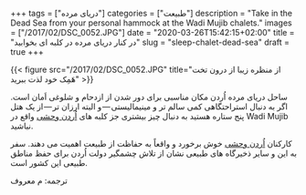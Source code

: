+++
tags = ["دریای مرده"]
categories = ["طبیعت"]
description = "Take in the Dead Sea from your personal hammock at the Wadi Mujib chalets."
images = ["/2017/02/DSC_0052.JPG"]
date = "2020-03-26T15:42:15+02:00"
title = "در کنار دریای مرده در کلبه ای بخوابید"
slug = "sleep-chalet-dead-sea"
draft = true
+++

{{< figure src="/2017/02/DSC_0052.JPG" title="از منظره زیبا از درون تخت هَمِک خود لذت ببرید" >}}

ساحل دریای مرده اُردن مکان مناسبی برای دور شدن از ازدحام و شلوغی اَمان است. اگر به دنبال استراحتگاهی کمی سالم تر و مینیمالیستی — و البته ارزان تر — از یک هتل پنج ستاره هستید به دنبال چیز بیشتری جز کلبه های [اُردن وحشی](https://wildjordan.com/) واقع در Wadi Mujib نباشید.

<!--more-->

کارکنان [اُردن وحشی](https://www.rscn.org.jo/) خوش برخورد و واقعاً به حفاظت از طبیعت اهمیت می دهند. سفر به این و سایر ذخیرگاه های طبیعی نشان از تلاش چشمگیر دولت اُردن برای حفظ مناطق طبیعی این کشور است.

ترجمه: م معروف
